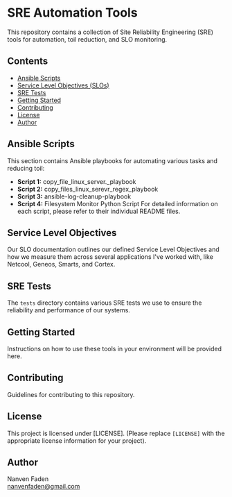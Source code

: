 # SRE Automation Tools

This repository contains a collection of Site Reliability Engineering (SRE) tools for automation, toil reduction, and SLO monitoring.

## Contents
- [Ansible Scripts](#ansible-scripts)
- [Service Level Objectives (SLOs)](#service-level-objectives)
- [SRE Tests](#sre-tests)
- [Getting Started](#getting-started)
- [Contributing](#contributing)
- [License](#license)
- [Author](#author)

## Ansible Scripts

This section contains Ansible playbooks for automating various tasks and reducing toil:

- **Script 1:** copy_file_linux_server._playbook
- **Script 2:** copy_files_linux_serevr_regex_playbook
- **Script 3:** ansible-log-cleanup-playbook
- **Script 4:** Filesystem Monitor Python Script
For detailed information on each script, please refer to their individual README files.

## Service Level Objectives

Our SLO documentation outlines our defined Service Level Objectives and how we measure them across several applications I've worked with, like Netcool, Geneos, Smarts, and Cortex.

## SRE Tests

The `tests` directory contains various SRE tests we use to ensure the reliability and performance of our systems.

## Getting Started

Instructions on how to use these tools in your environment will be provided here.

## Contributing

Guidelines for contributing to this repository.

## License

This project is licensed under [LICENSE]. (Please replace `[LICENSE]` with the appropriate license information for your project).

## Author

Nanven Faden  
[nanvenfaden@gmail.com](mailto:nanvenfaden@gmail.com)
